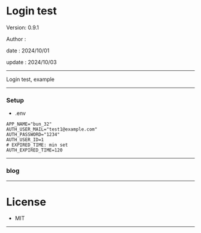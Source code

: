 ﻿# Login test

 Version: 0.9.1

 Author  :

 date   : 2024/10/01
 
 update : 2024/10/03

***

Login test,  example

***
### Setup
* .env

```
APP_NAME="bun_32"
AUTH_USER_MAIL="test1@example.com"
AUTH_PASSWORD="1234"
AUTH_USER_ID=1
# EXPIRED_TIME: min set
AUTH_EXPIRED_TIME=120
```

***
### blog


***
# License

* MIT

***

